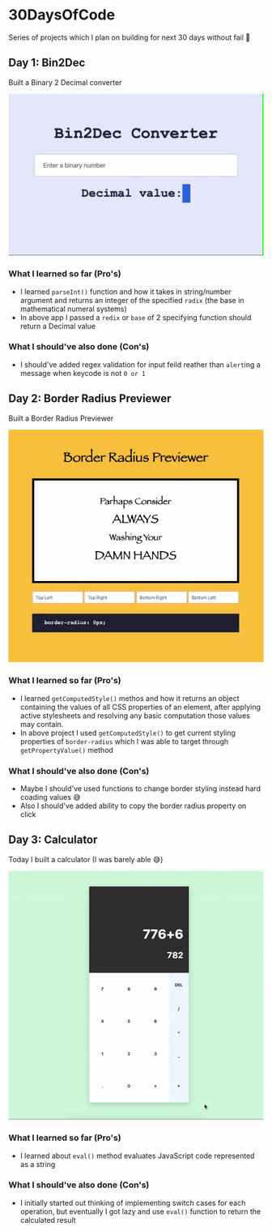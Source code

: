 # 30DaysOfCode

Series of projects which I plan on building for next 30 days without fail 🤨

## Day 1: Bin2Dec

Built a Binary 2 Decimal converter

![Bin2Dec](./day-1/Bin2Dec.gif)

### What I learned so far (Pro's)

- I learned `parseInt()` function and how it takes in string/number argument and returns an integer of the specified `radix` (the base in mathematical numeral systems)
- In above app I passed a `redix` or `base` of 2 specifying function should return a Decimal value

### What I should've also done (Con's)

- I should've added regex validation for input feild reather than `alert`ing a message when keycode is not `0 or 1`


## Day 2: Border Radius Previewer

Built a Border Radius Previewer

![Border Radius Previewer](./day-2/Border-Radius-Previewer.gif)

### What I learned so far (Pro's)

- I learned `getComputedStyle()` methos and how it returns an object containing the values of all CSS properties of an element, after applying active stylesheets and resolving any basic computation those values may contain.
- In above project I used `getComputedStyle()` to get current styling properties of `border-radius` which I was able to target through `getPropertyValue()` method

### What I should've also done (Con's)

- Maybe I should've used functions to change border styling instead hard coading values 😅
- Also I should've added ability to copy the border radius property on click


## Day 3: Calculator

Today I built a calculator (I was barely able 😅)

![Calculator](./day-3/Calculator.gif)

### What I learned so far (Pro's)

- I learned about `eval()` method evaluates JavaScript code represented as a string

### What I should've also done (Con's)

- I initially started out thinking of implementing switch cases for each operation, but eventually I got lazy and use `eval()` function to return the calculated result
